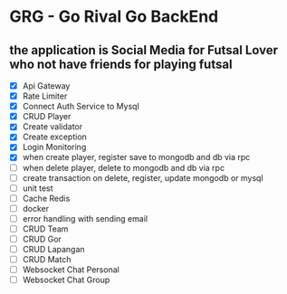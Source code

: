 # GRG - Go Rival Go BackEnd

## the application is Social Media for Futsal Lover who not have friends for playing futsal

- [x] Api Gateway
- [x] Rate Limiter
- [x] Connect Auth Service to Mysql
- [x] CRUD Player
- [x] Create validator
- [x] Create exception
- [x] Login Monitoring
- [x] when create player, register save to mongodb and db via rpc
- [ ] when delete player, delete to mongodb and db via rpc
- [ ] create transaction on delete, register, update mongodb or mysql
- [ ] unit test
- [ ] Cache Redis
- [ ] docker
- [ ] error handling with sending email
- [ ] CRUD Team
- [ ] CRUD Gor
- [ ] CRUD Lapangan
- [ ] CRUD Match
- [ ] Websocket Chat Personal
- [ ] Websocket Chat Group